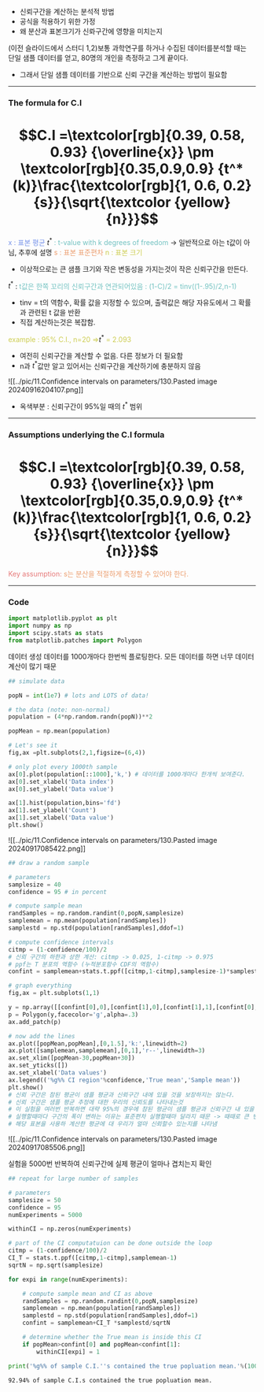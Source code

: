 
- 신뢰구간을 계산하는 분석적 방법
- 공식을 적용하기 위한 가정
- 왜 분산과 표본크기가 신롸구간에 영향을 미치는지

(이전 슬라이드에서 스터디 1,2)보통 과학연구를 하거나 수집된 데이터를분석할 때는  
단일 샘플 데이터를 얻고, 80명의 개인을 측정하고 그게 끝이다.
- 그래서 단일 샘플 데이터를 기반으로 신뢰 구간을 계산하는 방법이 필요함

---
### The formula for C.I
# $$C.I =\textcolor[rgb]{0.39, 0.58, 0.93} {\overline{x}} \pm \textcolor[rgb]{0.35,0.9,0.9} {t^*(k)}\frac{\textcolor[rgb]{1, 0.6, 0.2}{s}}{\sqrt{\textcolor {yellow}{n}}}$$
<span style="color:rgb(118, 147, 234)">x : 표본 평균</span>
$t^*$ <span style="color:rgb(116, 195, 194)">: t-value with k degrees of freedom</span> -> 일반적으로 아는 t값이 아님, 추후에 설명
<span style="color:rgb(236, 158, 111)">s : 표본 표준편차</span>
<span style="color:rgb(205, 205, 81)">n : 표본 크기</span> 

- 이상적으로는 큰 샘플 크기와 작은 변동성을 가지는것이 작은 신뢰구간을 만든다.

$t^*$ : <span style="color:rgb(116, 195, 194)">t값은 한쪽 꼬리의 신뢰구간과 연관되어있음 : (1-C)/2 = tinv((1-.95)/2,n-1)</span> 
- tinv = t의 역함수, 확률 값을 지정할 수 있으며, 출력값은 해당 자유도에서 그 확률과 관련된 t 값을 반환
- 직접 계산하는것은 복잡함. 

<span style="color:rgb(205, 205, 81)">example : 95% C.I., n=20 ⇒</span>$t^*$<span style="color:rgb(205, 205, 81)"> = 2.093</span> 
- 여전히 신뢰구간을 계산할 수 없음. 다른 정보가 더 필요함
- n과 $t^*$값만 알고 있어서는 신뢰구간을 계산하기에 충분하지 않음

![[../pic/11.Confidence intervals on parameters/130.Pasted image 20240916204107.png]]
- 옥색부분 : 신뢰구간이 95%일 때의 $t^*$ 범위
---
### Assumptions underlying the C.I formula

# $$C.I =\textcolor[rgb]{0.39, 0.58, 0.93} {\overline{x}} \pm \textcolor[rgb]{0.35,0.9,0.9} {t^*(k)}\frac{\textcolor[rgb]{1, 0.6, 0.2}{s}}{\sqrt{\textcolor {yellow}{n}}}$$
<span style="color:rgb(230, 122, 122)">Key assumption:</span> 
<span style="color:rgb(236, 158, 111)">s는 분산을 적절하게 측정할 수 있어야 한다.</span>

---
### Code

``` python
import matplotlib.pyplot as plt
import numpy as np
import scipy.stats as stats
from matplotlib.patches import Polygon
```

데이터 생성
데이터를 1000개마다 한번씩 플로팅한다. 모든 데이터를 하면 너무 데이터계산이 많기 때문
```python
## simulate data

popN = int(1e7) # lots and LOTS of data!

# the data (note: non-normal)
population = (4*np.random.randn(popN))**2

popMean = np.mean(population)

# Let's see it
fig,ax =plt.subplots(2,1,figsize=(6,4))

# only plot every 1000th sample
ax[0].plot(population[::1000],'k,') # 데이터를 1000개마다 한개씩 보여준다.
ax[0].set_xlabel('Data index')
ax[0].set_ylabel('Data value')

ax[1].hist(population,bins='fd')
ax[1].set_ylabel('Count')
ax[1].set_xlabel('Data value')
plt.show()
```
![[../pic/11.Confidence intervals on parameters/130.Pasted image 20240917085422.png]]

```python
## draw a random sample

# parameters
samplesize = 40
confidence = 95 # in percent

# compute sample mean
randSamples = np.random.randint(0,popN,samplesize)
samplemean = np.mean(population[randSamples])
samplestd = np.std(population[randSamples],ddof=1)

# compute confidence intervals
citmp = (1-confidence/100)/2
# 신뢰 구간의 하한과 상한 계산: citmp -> 0.025, 1-citmp -> 0.975
# ppf는 T 분포의 역함수 (누적분포함수 CDF의 역함수)
confint = samplemean+stats.t.ppf([citmp,1-citmp],samplesize-1)*samplestd/np.sqrt(samplesize)

# graph everything 
fig,ax = plt.subplots(1,1)

y = np.array([[confint[0],0],[confint[1],0],[confint[1],1],[confint[0],1]])
p = Polygon(y,facecolor='g',alpha=.3)
ax.add_patch(p)

# now add the lines
ax.plot([popMean,popMean],[0,1.5],'k:',linewidth=2)
ax.plot([samplemean,samplemean],[0,1],'r--',linewidth=3)
ax.set_xlim([popMean-30,popMean+30])
ax.set_yticks([])
ax.set_xlabel('Data values')
ax.legend(('%g%% CI region'%confidence,'True mean','Sample mean'))
plt.show()
# 신뢰 구간은 참된 평균이 샘플 평균과 신뢰구간 내에 있을 것을 보장하지는 않는다.
# 신뢰 구간은 샘플 평균 추정에 대한 우리의 신뢰도를 나타내는것
# 이 실험을 여러번 반복하면 대략 95%의 경우에 참된 평균이 샘플 평균과 신뢰구간 내 있을 거라는 의미
# 실행할때마다 구간의 폭이 변하는 이유는 표준편차 실행할떄마 달라지 때문 -> 때때로 큰 변동성, 때때로 작은 변동성
# 해당 표본을 사용하 계산한 평균에 대 우리가 얼마 신뢰할수 있는지를 나타냄
```
![[../pic/11.Confidence intervals on parameters/130.Pasted image 20240917085506.png]]

실험을 5000번 반복하여 신뢰구간에 실제 평균이 얼마나 겹치는지 확인
```python
## repeat for large number of samples

# parameters
samplesize = 50
confidence = 95
numExperiments = 5000

withinCI = np.zeros(numExperiments)

# part of the CI computatuion can be done outside the loop
citmp = (1-confidence/100)/2
CI_T = stats.t.ppf([citmp,1-citmp],samplemean-1)
sqrtN = np.sqrt(samplesize)

for expi in range(numExperiments):

    # compute sample mean and CI as above 
    randSamples = np.random.randint(0,popN,samplesize)
    samplemean = np.mean(population[randSamples])
    samplestd = np.std(population[randSamples],ddof=1)
    confint = samplemean+CI_T *samplestd/sqrtN

    # determine whether the True mean is inside this CI
    if popMean>confint[0] and popMean<confint[1]:
        withinCI[expi] = 1

print('%g%% of sample C.I.''s contained the true popluation mean.'%(100*np.mean(withinCI)))
```
```
92.94% of sample C.I.s contained the true popluation mean.
```